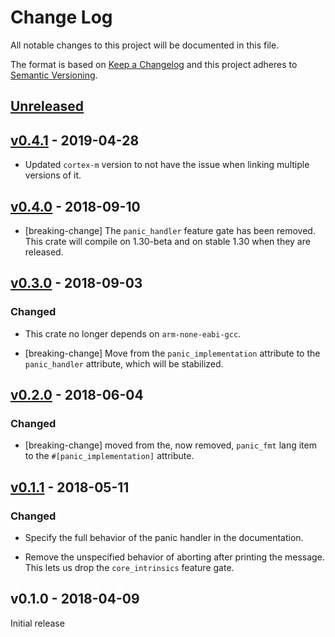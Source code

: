 # Change Log

All notable changes to this project will be documented in this file.

The format is based on [Keep a Changelog](http://keepachangelog.com/)
and this project adheres to [Semantic Versioning](http://semver.org/).

## [Unreleased]

## [v0.4.1] - 2019-04-28

- Updated `cortex-m` version to not have the issue when linking multiple
  versions of it.

## [v0.4.0] - 2018-09-10

- [breaking-change] The `panic_handler` feature gate has been removed. This
  crate will compile on 1.30-beta and on stable 1.30 when they are released.

## [v0.3.0] - 2018-09-03

### Changed

- This crate no longer depends on `arm-none-eabi-gcc`.

- [breaking-change] Move from the `panic_implementation` attribute to the
  `panic_handler` attribute, which will be stabilized.

## [v0.2.0] - 2018-06-04

### Changed

- [breaking-change] moved from the, now removed, `panic_fmt` lang item to the
  `#[panic_implementation]` attribute.

## [v0.1.1] - 2018-05-11

### Changed

- Specify the full behavior of the panic handler in the documentation.

- Remove the unspecified behavior of aborting after printing the message. This lets us drop the
  `core_intrinsics` feature gate.

## v0.1.0 - 2018-04-09

Initial release

[Unreleased]: https://github.com/rust-embedded/panic-itm/compare/v0.4.1...HEAD
[v0.4.1]: https://github.com/rust-embedded/panic-itm/compare/v0.4.0...v0.4.1
[v0.4.0]: https://github.com/rust-embedded/panic-itm/compare/v0.3.0...v0.4.0
[v0.3.0]: https://github.com/rust-embedded/panic-itm/compare/v0.2.0...v0.3.0
[v0.2.0]: https://github.com/rust-embedded/panic-itm/compare/v0.1.1...v0.2.0
[v0.1.1]: https://github.com/rust-embedded/panic-itm/compare/v0.1.0...v0.1.1
